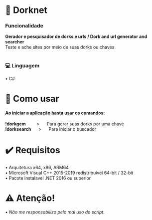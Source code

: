 # 📡 Dorknet

<h3>Funcionalidade</h3>
<strong>Gerador e pesquisador de dorks e urls / Dork and url generator and searcher</strong><br>
Teste e ache sites por meio de suas dorks ou chaves <br><br>

<h3> 💻 Linguagem</h3>
• C#

# 📜 Como usar
<strong><h4>Ao iniciar a aplicação basta usar os comandos: </h4></strong>

<strong>  !dorkgem   </strong> &nbsp;&nbsp;&nbsp;&nbsp;&nbsp;&nbsp;&nbsp; > &nbsp;&nbsp;&nbsp;&nbsp; Para gerar suas dorks por uma chave<br>
<strong>  !dorksearch</strong> &nbsp;&nbsp;&nbsp;&nbsp; > &nbsp;&nbsp;&nbsp;&nbsp; Para iniciar o buscador<br>

# ✔️ Requisitos 
• Arquitetura x64, x86, ARM64 <br> 
• Microsoft Visual C++ 2015-2019 redistribuível 64-bit / 32-bit <br>
• Pacote instalavel .NET 2016 ou superior 


# ⚠️ Atenção!
<i> • Não me responsabilizo pelo mal uso do script. </i><br><br>
